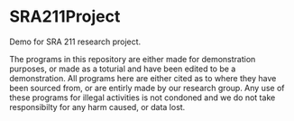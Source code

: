 # SRA211Project
Demo for SRA 211 research project.

The programs in this repository are either made for demonstration purposes, or made as a toturial and have been edited to be a demonstration.
All programs here are either cited as to where they have been sourced from, or are entirly made by our research group.
Any use of these programs for illegal activities is not condoned and we do not take responsibilty for any harm caused, or data lost.
